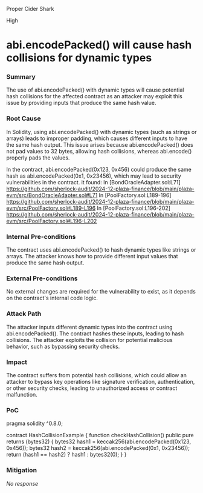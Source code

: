 Proper Cider Shark

High

# abi.encodePacked() will cause hash collisions for dynamic types

### Summary

The use of abi.encodePacked() with dynamic types will cause potential hash collisions for the affected contract as an attacker may exploit this issue by providing inputs that produce the same hash value.

### Root Cause

In Solidity, using abi.encodePacked() with dynamic types (such as strings or arrays) leads to improper padding, which causes different inputs to have the same hash output. This issue arises because abi.encodePacked() does not pad values to 32 bytes, allowing hash collisions, whereas abi.encode() properly pads the values.

In the contract, abi.encodePacked(0x123, 0x456) could produce the same hash as abi.encodePacked(0x1, 0x23456), which may lead to security vulnerabilities in the contract.
it found:
 In [BondOracleAdapter.sol:L71] https://github.com/sherlock-audit/2024-12-plaza-finance/blob/main/plaza-evm/src/BondOracleAdapter.sol#L71
 In [PoolFactory.sol:L189-196] https://github.com/sherlock-audit/2024-12-plaza-finance/blob/main/plaza-evm/src/PoolFactory.sol#L189-L196
 In [PoolFactory.sol:L196-202] https://github.com/sherlock-audit/2024-12-plaza-finance/blob/main/plaza-evm/src/PoolFactory.sol#L196-L202


### Internal Pre-conditions

The contract uses abi.encodePacked() to hash dynamic types like strings or arrays.
The attacker knows how to provide different input values that produce the same hash output.

### External Pre-conditions

No external changes are required for the vulnerability to exist, as it depends on the contract's internal code logic.

### Attack Path

The attacker inputs different dynamic types into the contract using abi.encodePacked().
The contract hashes these inputs, leading to hash collisions.
The attacker exploits the collision for potential malicious behavior, such as bypassing security checks.

### Impact

The contract suffers from potential hash collisions, which could allow an attacker to bypass key operations like signature verification, authentication, or other security checks, leading to unauthorized access or contract malfunction.

### PoC

pragma solidity ^0.8.0;

contract HashCollisionExample {
    function checkHashCollision() public pure returns (bytes32) {
        bytes32 hash1 = keccak256(abi.encodePacked(0x123, 0x456));
        bytes32 hash2 = keccak256(abi.encodePacked(0x1, 0x23456));
        return (hash1 == hash2) ? hash1 : bytes32(0);
    }
}


### Mitigation

_No response_
